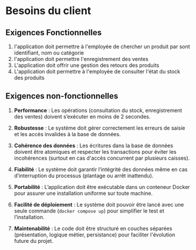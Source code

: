# Besoins du client

## Exigences Fonctionnelles

1. l'application doit permettre à l'employée de chercher un produit par sont identifiant, nom ou catégorie
2. l'application doit permettre l'enregistrement des ventes
3. L'application doit offrir une gestion des retours des produits
4. L'application doit permettre à l'employée de consulter l'état du stock des produits


## Exigences non-fonctionnelles

1. **Performance** : Les opérations (consultation du stock, enregistrement des ventes) doivent s’exécuter en moins de 2 secondes.

2. **Robustesse** : Le système doit gérer correctement les erreurs de saisie et les accès invalides à la base de données.

3. **Cohérence des données** : Les écritures dans la base de données doivent être atomiques et respecter les transactions pour éviter les incohérences (surtout en cas d'accès concurrent par plusieurs caisses).

4. **Fiabilité** : Le système doit garantir l’intégrité des données même en cas d’interruption du processus (plantage ou arrêt inattendu).

5. **Portabilité** : L’application doit être exécutable dans un conteneur Docker pour assurer une installation uniforme sur toute machine.

6. **Facilité de déploiement** : Le système doit pouvoir être lancé avec une seule commande (`docker compose up`) pour simplifier le test et l’installation.

7. **Maintenabilité** : Le code doit être structuré en couches séparées (présentation, logique métier, persistance) pour faciliter l'évolution future du projet.


